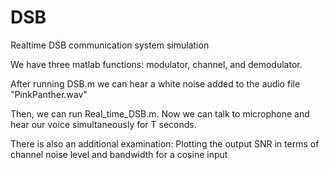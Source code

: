 # DSB
Realtime DSB communication system simulation

We have three matlab functions: modulator, channel, and demodulator.

After running DSB.m we can hear a white noise added to the audio file "PinkPanther.wav"

Then, we can run Real_time_DSB.m. Now we can talk to microphone and hear our voice simultaneously
for T seconds.

There is also an additional examination:
Plotting the output SNR in terms of channel noise level and bandwidth for a cosine input
